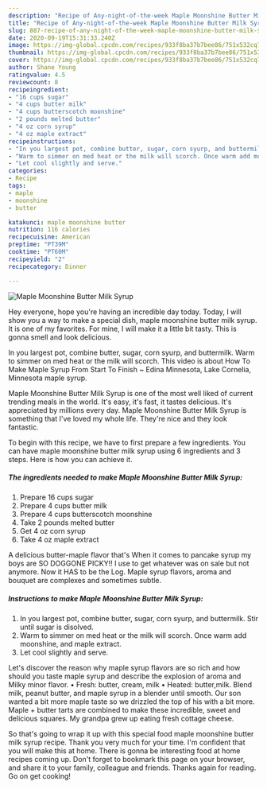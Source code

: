 ```yaml
---
description: "Recipe of Any-night-of-the-week Maple Moonshine Butter Milk Syrup"
title: "Recipe of Any-night-of-the-week Maple Moonshine Butter Milk Syrup"
slug: 887-recipe-of-any-night-of-the-week-maple-moonshine-butter-milk-syrup
date: 2020-09-19T15:31:33.240Z
image: https://img-global.cpcdn.com/recipes/933f8ba37b7bee86/751x532cq70/maple-moonshine-butter-milk-syrup-recipe-main-photo.jpg
thumbnail: https://img-global.cpcdn.com/recipes/933f8ba37b7bee86/751x532cq70/maple-moonshine-butter-milk-syrup-recipe-main-photo.jpg
cover: https://img-global.cpcdn.com/recipes/933f8ba37b7bee86/751x532cq70/maple-moonshine-butter-milk-syrup-recipe-main-photo.jpg
author: Shane Young
ratingvalue: 4.5
reviewcount: 8
recipeingredient:
- "16 cups sugar"
- "4 cups butter milk"
- "4 cups butterscotch moonshine"
- "2 pounds melted butter"
- "4 oz corn syrup"
- "4 oz maple extract"
recipeinstructions:
- "In you largest pot, combine butter, sugar, corn syurp, and buttermilk. Stir until sugar is disolved."
- "Warm to simmer on med heat or the milk will scorch. Once warm add moonshine, and maple extract."
- "Let cool slightly and serve."
categories:
- Recipe
tags:
- maple
- moonshine
- butter

katakunci: maple moonshine butter 
nutrition: 116 calories
recipecuisine: American
preptime: "PT39M"
cooktime: "PT60M"
recipeyield: "2"
recipecategory: Dinner

---
```



![Maple Moonshine Butter Milk Syrup](https://img-global.cpcdn.com/recipes/933f8ba37b7bee86/751x532cq70/maple-moonshine-butter-milk-syrup-recipe-main-photo.jpg)

Hey everyone, hope you're having an incredible day today. Today, I will show you a way to make a special dish, maple moonshine butter milk syrup. It is one of my favorites. For mine, I will make it a little bit tasty. This is gonna smell and look delicious.

In you largest pot, combine butter, sugar, corn syurp, and buttermilk. Warm to simmer on med heat or the milk will scorch. This video is about How To Make Maple Syrup From Start To Finish ~ Edina Minnesota, Lake Cornelia, Minnesota maple syrup.

Maple Moonshine Butter Milk Syrup is one of the most well liked of current trending meals in the world. It's easy, it's fast, it tastes delicious. It's appreciated by millions every day. Maple Moonshine Butter Milk Syrup is something that I've loved my whole life. They're nice and they look fantastic.


To begin with this recipe, we have to first prepare a few ingredients. You can have maple moonshine butter milk syrup using 6 ingredients and 3 steps. Here is how you can achieve it.

<!--inarticleads1-->

##### The ingredients needed to make Maple Moonshine Butter Milk Syrup:

1. Prepare 16 cups sugar
1. Prepare 4 cups butter milk
1. Prepare 4 cups butterscotch moonshine
1. Take 2 pounds melted butter
1. Get 4 oz corn syrup
1. Take 4 oz maple extract


A delicious butter-maple flavor that&#39;s When it comes to pancake syrup my boys are SO DOGGONE PICKY!! I use to get whatever was on sale but not anymore. Now it HAS to be the Log. Maple syrup flavors, aroma and bouquet are complexes and sometimes subtle. 

<!--inarticleads2-->

##### Instructions to make Maple Moonshine Butter Milk Syrup:

1. In you largest pot, combine butter, sugar, corn syurp, and buttermilk. Stir until sugar is disolved.
1. Warm to simmer on med heat or the milk will scorch. Once warm add moonshine, and maple extract.
1. Let cool slightly and serve.


Let&#39;s discover the reason why maple syrup flavors are so rich and how should you taste maple syrup and describe the explosion of aroma and Milky minor flavor. • Fresh: butter, cream, milk • Heated: butter,milk. Blend milk, peanut butter, and maple syrup in a blender until smooth. Our son wanted a bit more maple taste so we drizzled the top of his with a bit more. Maple + butter tarts are combined to make these incredible, sweet and delicious squares. My grandpa grew up eating fresh cottage cheese. 

So that's going to wrap it up with this special food maple moonshine butter milk syrup recipe. Thank you very much for your time. I'm confident that you will make this at home. There is gonna be interesting food at home recipes coming up. Don't forget to bookmark this page on your browser, and share it to your family, colleague and friends. Thanks again for reading. Go on get cooking!
